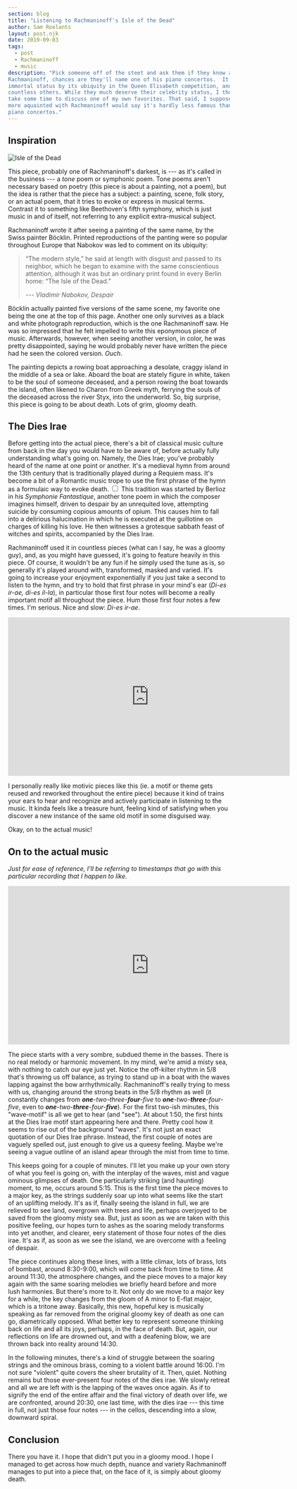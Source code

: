 ```yaml
---
section: blog
title: "Listening to Rachmaninoff's Isle of the Dead"
author: Sam Roelants
layout: post.njk
date: 2019-09-03
tags:
  - post
  - Rachmaninoff
  - music
description: "Pick someone off of the steet and ask them if they know a piece by
Rachmaninoff, chances are they'll name one of his piano concertos.  It's gained
immortal status by its ubiquity in the Queen Elisabeth competition, and
countless others. While they much deserve their celebrity status, I thought I'd
take some time to discuss one of my own favorites. That said, I suppose anyone
more aquainted with Rachmaninoff would say it's hardly less famous than his
piano concertos."
---
```


## Inspiration 
![Isle of the Dead](/assets/img/2019/bocklin_color.jpg "Isle of the Dead - Böcklin")

This piece, probably one of Rachmaninoff's darkest, is --- as it's called in the
business --- a *_tone_* poem or symphonic poem. Tone poems aren't necessary based
on poetry (this piece is about a painting, not a poem), but the idea is rather
that the piece has a subject: a painting, scene, folk story, or an actual poem,
that it tries to evoke or express in musical terms.  Contrast it to something
like Beethoven's fifth symphony, which is just music in and of itself, not
referring to any explicit extra-musical subject.  

Rachmaninoff wrote it after seeing a painting of the same name, by the Swiss
painter Böcklin. Printed reproductions of the panting were so popular throughout
Europe that Nabokov was led to comment on its ubiquity:

>“The modern style,” he said at length with disgust and passed to its neighbor,
>which he began to examine with the same conscientious attention, although it
>was but an ordinary print found in every Berlin home: “The Isle of the Dead.”
>
> --- <cite> Vladimir Nabokov, Despair</cite>

Böcklin actually painted five versions of the same scene, my favorite one being
the one at the top of this page. Another one only survives as a black and white
photograph reproduction, which is the one Rachmaninoff saw. He was so impressed
that he felt impelled to write this eponymous piece of music. Afterwards,
however, when seeing another version, in color, he was pretty disappointed,
saying he would probably never have written the piece had he seen the colored
version. _Ouch_.  

The painting depicts a rowing boat approaching a desolate, craggy island in the
middle of a sea or lake. Aboard the boat are stately figure in white, taken to
be the soul of someone deceased, and a person rowing the boat towards the
island, often likened to Charon from Greek myth, ferrying the souls of the
deceased across the river Styx, into the underworld. So, big surprise, this
piece is going to be about death. Lots of grim, gloomy death.


## The Dies Irae 

Before getting into the actual piece, there's a bit of
classical music culture from back in the day you would have to be aware of,
before actually fully understanding what's going on. Namely, the Dies Irae;
you've probably heard of the name at one point or another. It's a medieval hymn
from around the 13th century that is traditionally played during a Requiem mass.
It's become a bit of a Romantic music trope to use the first phrase of the hymn
as a formulaic way to evoke death.<label for="sn-berlioz"
       class="margin-toggle sidenote-number">
</label>
<input type="checkbox"
       id="sn-berlioz"
       class="margin-toggle"/>
<span class="sidenote"> 
This tradition was started by Berlioz in his _Symphonie Fantastique_,
another tone poem in which the composer imagines himself, driven to despair by
an unrequited love, attempting suicide by consuming copious amounts of opium.
This causes him to fall into a delirious halucination in which he is executed at
the guillotine on charges of killing his love. He then witnesses a grotesque
sabbath feast of witches and spirits, accompanied by the Dies Irae.
</span>

Rachmaninoff used it in countless pieces (what can I say, he was a gloomy guy),
and, as you might have guessed, it's going to feature heavily in this piece. Of
course, it wouldn't be any fun if he simply used the tune as is, so generally
it's played around with, transformed, masked and varied. It's going to increase
your enjoyment exponentially if you
just take a second to listen to the hymn,
and try to hold that first phrase in your mind's ear (_Di-es ir-ae, di-es
il-la_), in particular those first four notes will become a really important
motif all throughout the piece. Hum those first four notes a few times.  I'm
serious. Nice and slow: _Di-es ir-ae_.
<iframe width="640" height="360" src="https://www.youtube.com/embed/RMZPdSo2qUQ"
frameborder="0" allow="accelerometer; autoplay; encrypted-media; gyroscope;" 
allowfullscreen></iframe>

I personally really like motivic pieces like this (ie. a motif or theme gets
reused and reworked throughout the entire piece) because it kind of trains your
ears to hear and recognize and actively participate in listening to the music.
It kinda feels like a treasure hunt, feeling kind of satisfying when you
discover a new instance of the same old motif in some disguised 
way.

Okay, on to the actual music! 

## On to the actual music 

_Just for ease of reference, I'll be referring to
timestamps that go with this particular recording that I happen to like._
<iframe width="640" height="360" src="https://www.youtube.com/embed/dbbtmskCRUY"
frameborder="0" allow="accelerometer; autoplay; encrypted-media; gyroscope;" 
allowfullscreen></iframe>

The piece starts with a very sombre, subdued theme in the basses. There is no
real melody or harmonic movement. In my mind, we're amid a misty sea, with
nothing to catch our eye just yet. Notice the off-kilter rhythm in 5/8 that's
throwing us off balance, as trying to stand up in a boat with the waves lapping
against the bow arrhythmically. Rachmaninoff's really trying to mess with us,
changing around the strong beats in the 5/8 rhythm as well (it constantly
changes from _**one**-two-three-**four**-five_ to
_**one**-two-**three**-four-five_, even to
_**one**-two-**three**-four-**five**_). For the first two-ish minutes, this
"wave-motif" is all we get to hear (and "see").  At about 1:50, the first hints
at the Dies Irae motif start appearing here and there. Pretty cool how it seems
to rise out of the background "waves". It's not just an exact quotation of our
Dies Irae phrase. Instead, the first couple of notes are vaguely spelled out,
just enough to give us a queesy feeling. Maybe we're seeing a vague outline of
an island apear through the mist from time to time.

This keeps going for a couple of minutes. I'll let you make up your own story of
what you feel is going on, with the interplay of the waves, mist and vague
ominous glimpses of death. One particularly striking (and haunting) moment, to
me, occurs around 5:15. This is the first time the piece moves to a major key,
as the strings suddenly soar up into what seems like the start of an uplifting
melody. It's as if, finally seeing the island in full, we are relieved to see
land, overgrown with trees and life, perhaps overjoyed to be saved from the
gloomy misty sea. But, just as soon as we are taken with this positive feeling,
our hopes turn to ashes as the soaring melody transforms into yet another, and
clearer, eery statement of those four notes of the dies irae.  It's as if, as
soon as we see the island, we are overcome with a feeling of despair.

The piece continues along these lines, with a little climax, lots of brass, lots
of bombast, around 8:30-9:00, which will come back from time to time. At around
11:30, the atmosphere changes, and the piece moves to a major key again with the
same soaring melodies we briefly heard before and more lush harmonies.  But
there's more to it. Not only do we move to a major key for a while, the key
changes from the gloom of A minor to E-flat major, which is a tritone away.
Basically, this new, hopeful key is musically speaking as far removed from the
original gloomy key of death as one can go, diametrically opposed. What better
key to represent someone thinking back on life and all its joys, perhaps, in the
face of death.  But, again, our reflections on life are drowned out, and with
a deafening blow, we are thrown back into reality around 14:30.

In the following minutes, there's a kind of struggle between the soaring strings
and the ominous brass, coming to a violent battle around 16:00. I'm not sure
"violent" quite covers the sheer brutality of it. Then, quiet.  Nothing remains
but those ever-present four notes of the dies irae. We slowly retreat and all we
are left with is the lapping of the waves once again. As if to signify the end
of the entire affair and the final victory of death over life, we are
confronted, around 20:30, one last time, with the dies irae --- this time in
full, not just those four notes --- in the cellos, descending into a slow,
downward spiral. 

## Conclusion

There you have it. I hope that didn't put you in a gloomy mood. I hope I managed 
to get across how much depth, nuance and variety Rachmaninoff manages to put
into a piece that, on the face of it, is simply about gloomy death.
